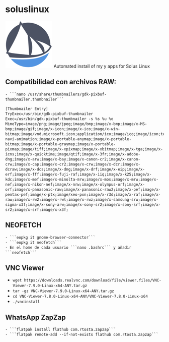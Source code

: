 # soluslinux
![logo](solus.png)
Automated install of my y apps for Solus Linux

## Compatibilidad con archivos RAW:
	- ```nano /usr/share/thumbnailers/gdk-pixbuf-thumbnailer.thumbnailer```
```
[Thumbnailer Entry]
TryExec=/usr/bin/gdk-pixbuf-thumbnailer
Exec=/usr/bin/gdk-pixbuf-thumbnailer -s %s %u %o
MimeType=image/png;image/jpeg;image/bmp;image/x-bmp;image/x-MS-bmp;image/gif;image/x-icon;image/x-ico;image/x-win-bitmap;image/vnd.microsoft.icon;application/ico;image/ico;image/icon;text/ico;application/x-navi-animation;image/x-portable-anymap;image/x-portable-bitmap;image/x-portable-graymap;image/x-portable-pixmap;image/tiff;image/x-xpixmap;image/x-xbitmap;image/x-tga;image/x-icns;image/x-quicktime;image/qtif;image/x-3fr;image/x-adobe-dng;image/x-arw;image/x-bay;image/x-canon-cr2;image/x-canon-crw;image/x-cap;image/x-cr2;image/x-crw;image/x-dcr;image/x-dcraw;image/x-dcs;image/x-dng;image/x-drf;image/x-eip;image/x-erf;image/x-fff;image/x-fuji-raf;image/x-iiq;image/x-k25;image/x-kdc;image/x-mef;image/x-minolta-mrw;image/x-mos;image/x-mrw;image/x-nef;image/x-nikon-nef;image/x-nrw;image/x-olympus-orf;image/x-orf;image/x-panasonic-raw;image/x-panasonic-raw2;image/x-pef;image/x-pentax-pef;image/x-ptx;image/xeo-pxn;image/x-r3d;image/x-raf;image/x-raw;image/x-rw2;image/x-rwl;image/x-rwz;image/x-samsung-srw;image/x-sigma-x3f;image/x-sony-arw;image/x-sony-sr2;image/x-sony-srf;image/x-sr2;image/x-srf;image/x-x3f;
```
## NEOFETCH
	- ```eopkg it gnome-browser-connector```
	- ```eopkg it neofetch```
	- En el home de cada usuario ```nano .bashrc``` y añadir ```neofetch```

## VNC Viewer
  - ```wget https://downloads.realvnc.com/download/file/viewer.files/VNC-Viewer-7.9.0-Linux-x64-ANY.tar.gz```
  - ```tar -gz VNC-Viewer-7.9.0-Linux-x64-ANY.tar.gz```
  - ```cd VNC-Viewer-7.8.0-Linux-x64-ANY/VNC-Viewer-7.8.0-Linux-x64```
  - ```./vncinstall```

## WhatsApp ZapZap
	- ```flatpak install flathub com.rtosta.zapzap```
	- ```flatpak remote-add --if-not-exists flathub com.rtosta.zapzap```
